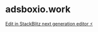 # adsboxio.work

[Edit in StackBlitz next generation editor ⚡️](https://stackblitz.com/~/github.com/GanaparthiManish/adsboxio.work)
